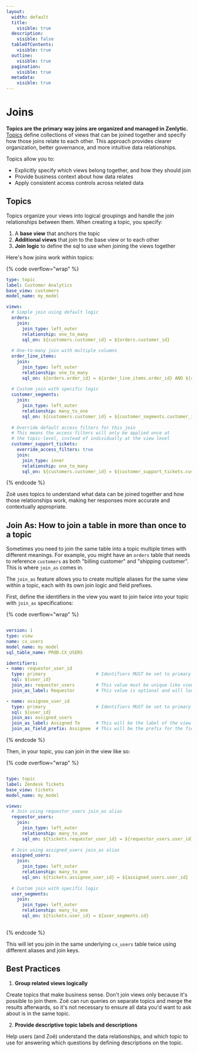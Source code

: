 ```yaml
---
layout:
  width: default
  title:
    visible: true
  description:
    visible: false
  tableOfContents:
    visible: true
  outline:
    visible: true
  pagination:
    visible: true
  metadata:
    visible: true
---
```


# Joins

**Topics are the primary way joins are organized and managed in Zenlytic.** [Topics](topic.md) define collections of views that can be joined together and specify how those joins relate to each other. This approach provides clearer organization, better governance, and more intuitive data relationships.

Topics allow you to:

* Explicitly specify which views belong together, and how they should join
* Provide business context about how data relates
* Apply consistent access controls across related data

## Topics

Topics organize your views into logical groupings and handle the join relationships between them. When creating a topic, you specify:

1. A **base view** that anchors the topic
2. **Additional views** that join to the base view or to each other
3. **Join logic** to define the sql to use when joining the views together

Here's how joins work within topics:

{% code overflow="wrap" %}
```yaml
type: topic
label: Customer Analytics
base_view: customers
model_name: my_model

views:
  # Simple join using default logic
  orders:
    join:
      join_type: left_outer
      relationship: one_to_many
      sql_on: ${customers.customer_id} = ${orders.customer_id}
  
  # One-to-many join with multiple columns
  order_line_items:
    join:
      join_type: left_outer
      relationship: one_to_many
      sql_on: ${orders.order_id} = ${order_line_items.order_id} AND ${customers.customer_id} = ${order_line_items.customer_id}
  
  # Custom join with specific logic
  customer_segments:
    join:
      join_type: left_outer
      relationship: many_to_one
      sql_on: ${customers.customer_id} = ${customer_segments.customer_id}
      
  # Override default access filters for this join
  # This means the access filters will only be applied once at 
  # the topic-level, instead of individually at the view level 
  customer_support_tickets:
    override_access_filters: true
    join:
      join_type: inner
      relationship: one_to_many
      sql_on: ${customers.customer_id} = ${customer_support_tickets.customer_id}
```
{% endcode %}

Zoë uses topics to understand what data can be joined together and how those relationships work, making her responses more accurate and contextually appropriate.

## Join As: How to join a table in more than once to a topic

Sometimes you need to join the same table into a topic multiple times with different meanings. For example, you might have an `orders` table that needs to reference `customers` as both "billing customer" and "shipping customer". This is where `join_as` comes in.

The `join_as` feature allows you to create multiple aliases for the same view within a topic, each with its own join logic and field prefixes.

First, define the identifiers in the view you want to join twice into your topic with `join_as` specifications:

{% code overflow="wrap" %}
```yaml

version: 1
type: view
name: cx_users
model_name: my_model
sql_table_name: PROD.CX_USERS

identifiers:
- name: requestor_user_id
  type: primary                   # Identifiers MUST be set to primary for the join_as to work in the topic.
  sql: ${user_id}
  join_as: requestor_users        # This value must be unique like view names
  join_as_label: Requestor        # This value is optional and will look like the view label

- name: assignee_user_id
  type: primary                   # Identifiers MUST be set to primary for the join_as to work in the topic.
  sql: ${user_id}
  join_as: assigned_users
  join_as_label: Assigned To      # This will be the label of the view when joined
  join_as_field_prefix: Assignee  # This will be the prefix for the fields when joined

```
{% endcode %}

Then, in your topic, you can join in the view like so:

{% code overflow="wrap" %}
```yaml

type: topic
label: Zendesk Tickets
base_view: tickets
model_name: my_model

views:
  # Join using requestor_users join_as alias
  requestor_users:
    join:
      join_type: left_outer
      relationship: many_to_one
      sql_on: ${tickets.requestor_user_id} = ${requestor_users.user_id}
  
  # Join using assigned_users join_as alias
  assigned_users:
    join:
      join_type: left_outer
      relationship: many_to_one
      sql_on: ${tickets.assignee_user_id} = ${assigned_users.user_id}
      
  # Custom join with specific logic
  user_segments:
    join:
      join_type: left_outer
      relationship: many_to_one
      sql_on: ${tickets.user_id} = ${user_segments.id}
      
```
{% endcode %}

This will let you join in the same underlying `cx_users` table twice using different aliases and join keys.

## Best Practices

1. **Group related views logically**

Create topics that make business sense. Don't join views only because it's possible to join them. Zoë can run queries on separate topics and merge the results afterwards, so it's not necessary to ensure all data you'd want to ask about is in the same topic.

2. **Provide descriptive topic labels and descriptions**

Help users (and Zoë) understand the data relationships, and which topic to use for answering which questions by defining descriptions on the topic.
